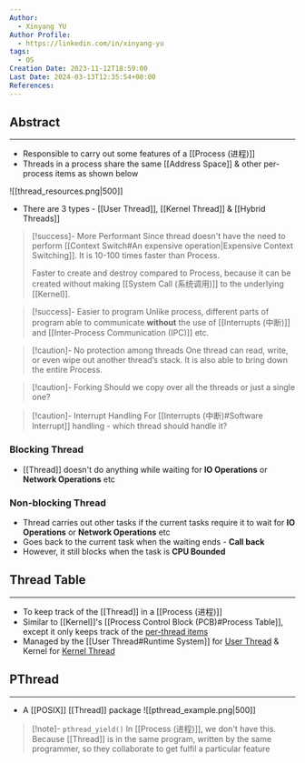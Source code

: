 ```yaml
---
Author:
  - Xinyang YU
Author Profile:
  - https://linkedin.com/in/xinyang-yu
tags:
  - OS
Creation Date: 2023-11-12T18:59:00
Last Date: 2024-03-13T12:35:54+08:00
References: 
---
```


## Abstract
---
- Responsible to carry out some features of a [[Process (进程)]]
- Threads in a process share the same [[Address Space]] & other per-process items as shown below

![[thread_resources.png|500]]
</br>

- There are 3 types - [[User Thread]], [[Kernel Thread]] & [[Hybrid Threads]]

>[!success]- More Performant
> Since thread doesn't have the need to perform [[Context Switch#An expensive operation|Expensive Context Switching]]. It is 10-100 times faster than Process.
> 
> Faster to create and destroy compared to Process, because it can be created without making [[System Call (系统调用)]] to the underlying [[Kernel]].

>[!success]- Easier to program
> Unlike process, different parts of program able to communicate **without** the use of [[Interrupts (中断)]] and [[Inter-Process Communication (IPC)]] etc.

>[!caution]- No protection among threads
> One thread can read, write, or even wipe out another thread’s stack. It is also able to bring down the entire Process.

>[!caution]- Forking
> Should we copy over all the threads or just a single one?

>[!caution]- Interrupt Handling
> For [[Interrupts (中断)#Software Interrupt]] handling - which thread should handle it?

### Blocking Thread
- [[Thread]] doesn't do anything while waiting for **IO Operations** or **Network Operations** etc
### Non-blocking Thread
- Thread carries out other tasks if the current tasks require it to wait for **IO Operations** or **Network Operations** etc
- Goes back to the current task when the waiting ends - **Call back**
- However, it still blocks when the task is **CPU Bounded**


## Thread Table
---
- To keep track of the [[Thread]] in a [[Process (进程)]]
- Similar to [[Kernel]]'s [[Process Control Block (PCB)#Process Table]], except it only keeps track of the [per-thread items](thread_resources.png)
- Managed by the [[User Thread#Runtime System]] for [User Thread](thread_implementation_in_user_space.png) & Kernel for [Kernel Thread](thread_implementation_in_kernel_space.png)


## PThread
---
- A [[POSIX]] [[Thread]] package
![[pthread_example.png|500]]

>[!note]- ``pthread_yield()``
> In [[Process (进程)]], we don't have this. Because [[Thread]] is in the same program, written by the same programmer, so they collaborate to get fulfil a particular feature